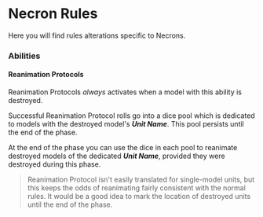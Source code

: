 # Necron Rules

Here you will find rules alterations specific to Necrons.

### Abilities

#### Reanimation Protocols

Reanimation Protocols *always* activates when a model with this ability is destroyed.

Successful Reanimation Protocol rolls go into a dice pool which is dedicated to models with the destroyed model's ***Unit Name***. This pool persists until the end of the phase.

At the end of the phase you can use the dice in each pool to reanimate destroyed models of the dedicated ***Unit Name***, provided they were destroyed during this phase.

> Reanimation Protocol isn't easily translated for single-model units, but this keeps the odds of reanimating fairly consistent with the normal rules. It would be a good idea to mark the location of destroyed units until the end of the phase.

